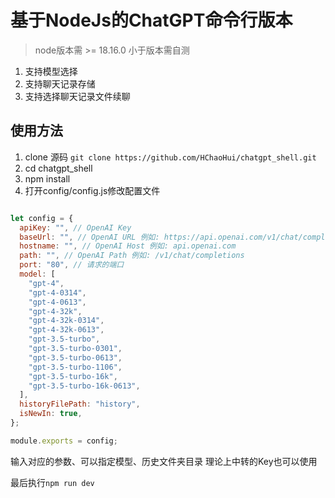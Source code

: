 # 基于NodeJs的ChatGPT命令行版本  
> node版本需 >= 18.16.0 小于版本需自测

1. 支持模型选择
2. 支持聊天记录存储
3. 支持选择聊天记录文件续聊

## 使用方法

1. clone 源码 `git clone https://github.com/HChaoHui/chatgpt_shell.git`  
2. cd chatgpt_shell
3. npm install
4. 打开config/config.js修改配置文件
```javascript

let config = {
  apiKey: "", // OpenAI Key
  baseUrl: "", // OpenAI URL 例如: https://api.openai.com/v1/chat/completions
  hostname: "", // OpenAI Host 例如: api.openai.com
  path: "", // OpenAI Path 例如: /v1/chat/completions
  port: "80", // 请求的端口
  model: [
    "gpt-4",
    "gpt-4-0314",
    "gpt-4-0613",
    "gpt-4-32k",
    "gpt-4-32k-0314",
    "gpt-4-32k-0613",
    "gpt-3.5-turbo",
    "gpt-3.5-turbo-0301",
    "gpt-3.5-turbo-0613",
    "gpt-3.5-turbo-1106",
    "gpt-3.5-turbo-16k",
    "gpt-3.5-turbo-16k-0613",
  ],
  historyFilePath: "history",
  isNewIn: true,
};

module.exports = config;


```
输入对应的参数、可以指定模型、历史文件夹目录
理论上中转的Key也可以使用

最后执行`npm run dev` 
